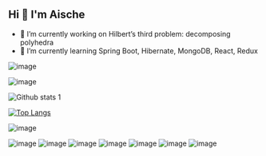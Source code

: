 ##                        Hi 👋 I'm Aische



- 🔭 I’m currently working on Hilbert’s third problem: decomposing polyhedra
- 🌱 I’m currently learning Spring Boot, Hibernate, MongoDB, React, Redux


![image](https://user-images.githubusercontent.com/113926384/209178980-be98d589-6bb8-441d-98e6-b6a6a1323a1b.png)


![image](https://user-images.githubusercontent.com/113926384/209176585-1ad9e88c-696c-43e7-b220-82dada766995.png)

![Github stats 1](https://github-readme-stats.vercel.app/api?username=AsBay&show_icons=true&theme=gradient) 

[![Top Langs](https://github-readme-stats.vercel.app/api/top-langs/?username=AsBay&layout=compact)](https://github.com/AsBay/github-readme-stats)

![image](https://user-images.githubusercontent.com/113926384/209178512-4b230fef-69b6-4b5f-8b76-17ebf74a43d1.png)



![image](https://user-images.githubusercontent.com/113926384/209175969-bf4ebe16-c5d8-4a55-98e7-0def5f3fa1a4.png)
![image](https://user-images.githubusercontent.com/113926384/209176004-f33f457e-a6e4-443a-b1b2-6f98e15c40e9.png)
![image](https://user-images.githubusercontent.com/113926384/209176062-0c5815f8-1493-486c-9e31-f5a0752b2cb6.png)
![image](https://user-images.githubusercontent.com/113926384/209176820-c5a93ffe-4381-4ad1-8579-145dacad0b80.png)
![image](https://user-images.githubusercontent.com/113926384/209176859-d281fd48-93ca-4e04-b30e-c8de11f047b9.png)
![image](https://user-images.githubusercontent.com/113926384/209176916-e0b32fda-160f-4b34-a5d5-1fa71a8ffce2.png)
![image](https://user-images.githubusercontent.com/113926384/209179622-6acce7ac-d3ee-4a02-9d1b-b33d71fd3059.png)

